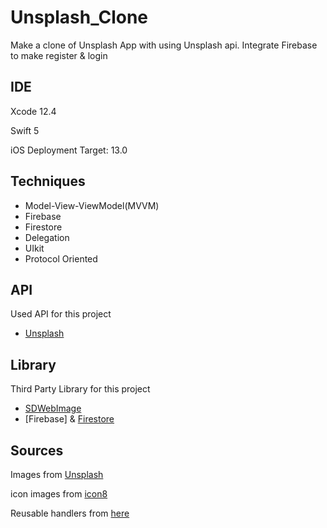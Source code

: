 # Unsplash_Clone
Make a clone of Unsplash App with using Unsplash api. Integrate Firebase to make register & login

## IDE

Xcode 12.4

Swift 5

iOS Deployment Target: 13.0

## Techniques
- Model-View-ViewModel(MVVM)
- Firebase
- Firestore
- Delegation
- UIkit
- Protocol Oriented

## API

Used API for this project

 - [Unsplash](https://unsplash.com/developers)

## Library

Third Party Library for this project

- [SDWebImage](https://github.com/SDWebImage/SDWebImage)
- [Firebase] & [Firestore](https://firebase.google.com/docs/ios/setup)

## Sources

Images from [Unsplash](https://unsplash.com)

icon images from [icon8](https://icons8.com)

Reusable handlers from [here](https://github.com/jphong1111/Useful_Swift)
